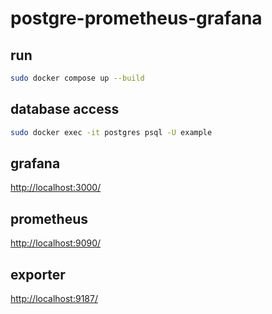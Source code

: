 # postgre-prometheus-grafana
## run
```bash
sudo docker compose up --build
```

## database access
```bash
sudo docker exec -it postgres psql -U example
```

## grafana
[http://localhost:3000/](http://localhost:3000/)

## prometheus
[http://localhost:9090/](http://localhost:9090/)

## exporter
[http://localhost:9187/](http://localhost:9187/)